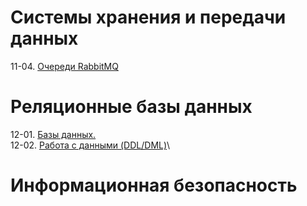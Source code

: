 # Системы хранения и передачи данных
  11-04. [Очереди RabbitMQ](https://github.com/OctaPod/Homework5/blob/main/11-04.md)
# Реляционные базы данных
  12-01. [Базы данных.](https://github.com/OctaPod/Homework5/blob/main/12-01.md)\
  12-02. [Работа с данными (DDL/DML)](https://github.com/OctaPod/Homework5/blob/main/12-02.md)\
# Информационная безопасность

